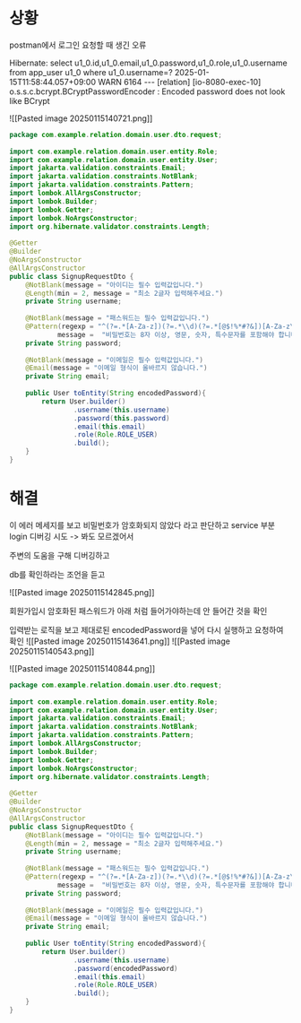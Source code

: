 # 상황
postman에서 로그인 요청할 때 생긴 오류

Hibernate: select u1_0.id,u1_0.email,u1_0.password,u1_0.role,u1_0.username from app_user u1_0 where u1_0.username=?
2025-01-15T11:58:44.057+09:00  WARN 6164 --- [relation] [io-8080-exec-10] o.s.s.c.bcrypt.BCryptPasswordEncoder     : Encoded password does not look like BCrypt


![[Pasted image 20250115140721.png]]
```java
package com.example.relation.domain.user.dto.request;  
  
import com.example.relation.domain.user.entity.Role;  
import com.example.relation.domain.user.entity.User;  
import jakarta.validation.constraints.Email;  
import jakarta.validation.constraints.NotBlank;  
import jakarta.validation.constraints.Pattern;  
import lombok.AllArgsConstructor;  
import lombok.Builder;  
import lombok.Getter;  
import lombok.NoArgsConstructor;  
import org.hibernate.validator.constraints.Length;  
  
@Getter  
@Builder  
@NoArgsConstructor  
@AllArgsConstructor  
public class SignupRequestDto {  
    @NotBlank(message = "아이디는 필수 입력값입니다.")  
    @Length(min = 2, message = "최소 2글자 입력해주세요.")  
    private String username;  
  
    @NotBlank(message = "패스워드는 필수 입력값입니다.")  
    @Pattern(regexp = "^(?=.*[A-Za-z])(?=.*\\d)(?=.*[@$!%*#?&])[A-Za-z\\d@$!%*#?&]{8,}$",  
            message =  "비밀번호는 8자 이상, 영문, 숫자, 특수문자를 포함해야 합니다.")  
    private String password;  
  
    @NotBlank(message = "이메일은 필수 입력값입니다.")  
    @Email(message = "이메일 형식이 올바르지 않습니다.")  
    private String email;  
  
    public User toEntity(String encodedPassword){  
        return User.builder()  
                .username(this.username)  
                .password(this.password)  
                .email(this.email)  
                .role(Role.ROLE_USER)  
                .build();  
    }  
}
```


# 해결
이 에러 메세지를 보고 비밀번호가 암호화되지 않았다 라고 판단하고 
service 부분 login 디버깅 시도 -> 봐도 모르겠어서

주변의 도움을 구해 디버깅하고

db를 확인하라는 조언을 듣고

![[Pasted image 20250115142845.png]]

회원가입시 암호화된 패스워드가 아래 처럼 들어가야하는데 안 들어간 것을 확인 


입력받는 로직을 보고 제대로된 encodedPassword을 넣어 다시 실행하고 요청하여 확인
![[Pasted image 20250115143641.png]]
![[Pasted image 20250115140543.png]]

![[Pasted image 20250115140844.png]]

```java
package com.example.relation.domain.user.dto.request;  
  
import com.example.relation.domain.user.entity.Role;  
import com.example.relation.domain.user.entity.User;  
import jakarta.validation.constraints.Email;  
import jakarta.validation.constraints.NotBlank;  
import jakarta.validation.constraints.Pattern;  
import lombok.AllArgsConstructor;  
import lombok.Builder;  
import lombok.Getter;  
import lombok.NoArgsConstructor;  
import org.hibernate.validator.constraints.Length;  
  
@Getter  
@Builder  
@NoArgsConstructor  
@AllArgsConstructor  
public class SignupRequestDto {  
    @NotBlank(message = "아이디는 필수 입력값입니다.")  
    @Length(min = 2, message = "최소 2글자 입력해주세요.")  
    private String username;  
  
    @NotBlank(message = "패스워드는 필수 입력값입니다.")  
    @Pattern(regexp = "^(?=.*[A-Za-z])(?=.*\\d)(?=.*[@$!%*#?&])[A-Za-z\\d@$!%*#?&]{8,}$",  
            message =  "비밀번호는 8자 이상, 영문, 숫자, 특수문자를 포함해야 합니다.")  
    private String password;  
  
    @NotBlank(message = "이메일은 필수 입력값입니다.")  
    @Email(message = "이메일 형식이 올바르지 않습니다.")  
    private String email;  
  
    public User toEntity(String encodedPassword){  
        return User.builder()  
                .username(this.username)  
                .password(encodedPassword)  
                .email(this.email)  
                .role(Role.ROLE_USER)  
                .build();  
    }  
}
```

